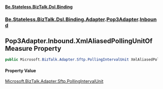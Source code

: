#### [Be.Stateless.BizTalk.Dsl.Binding](README.md 'README')
### [Be.Stateless.BizTalk.Dsl.Binding.Adapter](Be.Stateless.BizTalk.Dsl.Binding.Adapter.md 'Be.Stateless.BizTalk.Dsl.Binding.Adapter').[Pop3Adapter](Pop3Adapter.md 'Be.Stateless.BizTalk.Dsl.Binding.Adapter.Pop3Adapter').[Inbound](Pop3Adapter.Inbound.md 'Be.Stateless.BizTalk.Dsl.Binding.Adapter.Pop3Adapter.Inbound')

## Pop3Adapter.Inbound.XmlAliasedPollingUnitOfMeasure Property

```csharp
public Microsoft.BizTalk.Adapter.Sftp.PollingIntervalUnit XmlAliasedPollingUnitOfMeasure { get; set; }
```

#### Property Value
[Microsoft.BizTalk.Adapter.Sftp.PollingIntervalUnit](https://docs.microsoft.com/en-us/dotnet/api/Microsoft.BizTalk.Adapter.Sftp.PollingIntervalUnit 'Microsoft.BizTalk.Adapter.Sftp.PollingIntervalUnit')